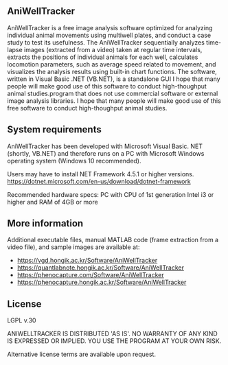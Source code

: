 
## AniWellTracker
AniWellTracker is a free image analysis software optimized for analyzing individual animal movements using multiwell plates, and conduct a case study to test its usefulness. The AniWellTracker sequentially analyzes time-lapse images (extracted from a video) taken at regular time intervals, extracts the positions of individual animals for each well, calculates locomotion parameters, such as average speed related to movement, and visualizes the analysis results using built-in chart functions. The software, written in Visual Basic .NET (VB.NET), is a standalone GUI I hope that many people will make good use of this software to conduct high-thoughput animal studies.program that does not use commercial software or external image analysis libraries. I hope that many people will make good use of this free software to conduct high-thoughput animal studies.



## System requirements

AniWellTracker has been developed with Microsoft Visual Basic. NET (shortly, VB.NET) and therefore runs on a PC with Microsoft Windows operating system (Windows 10 recommended).

Users may have to install NET Framework 4.5.1 or higher versions.
     https://dotnet.microsoft.com/en-us/download/dotnet-framework 

Recommended hardware specs:
     PC with CPU of 1st generation Intel i3 or higher and RAM of 4GB or more


## More information
Additional executable files, manual MATLAB code (frame extraction from a video file), and sample images are available at:
- https://vgd.hongik.ac.kr/Software/AniWellTracker
- https://quantlabnote.hongik.ac.kr/Software/AniWellTracker
- https://phenocapture.com/Software/AniWellTracker
- https://phenocapture.hongik.ac.kr/Software/AniWellTracker


## License

LGPL v.30

ANIWELLTRACKER IS DISTRIBUTED 'AS IS'. NO WARRANTY OF ANY KIND IS EXPRESSED  OR IMPLIED. YOU USE THE PROGRAM AT YOUR OWN RISK.

Alternative license terms are available upon request.

